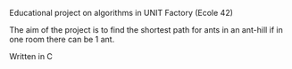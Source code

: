 Educational project on algorithms in UNIT Factory (Ecole 42)

The aim of the project is to find the shortest path for ants in an ant-hill if in one room there can be 1 ant.

Written in C